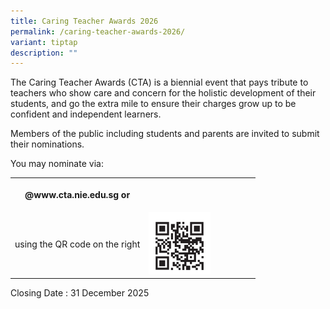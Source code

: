 ```yaml
---
title: Caring Teacher Awards 2026
permalink: /caring-teacher-awards-2026/
variant: tiptap
description: ""
---
```

<p>The Caring Teacher Awards (CTA) is a biennial event that pays tribute
to teachers who show care and concern for the holistic development of their
students, and go the extra mile to ensure their charges grow up to be confident
and independent learners.</p>
<p>Members of the public including students and parents are invited to submit
their nominations.</p>
<p>You may nominate via:</p>
<table style="minWidth: 50px">
<colgroup>
<col>
<col>
</colgroup>
<tbody>
<tr>
<th rowspan="1" colspan="1">
<p>@<a rel="noopener noreferrer nofollow" target="_blank">www.cta.nie.edu.sg</a>  <strong>or</strong>
</p>
</th>
<th rowspan="1" colspan="1">
<p></p>
</th>
</tr>
<tr>
<td rowspan="1" colspan="1">
<p>using the QR code on the right</p>
</td>
<td rowspan="1" colspan="1">
<div class="isomer-image-wrapper">
<img style="width: 60%;" height="auto" width="100%" alt="" src="/images/caring_teacher_award_2026.png">
</div>
</td>
</tr>
</tbody>
</table>
<p>Closing Date : 31 December 2025</p>
<p></p>
